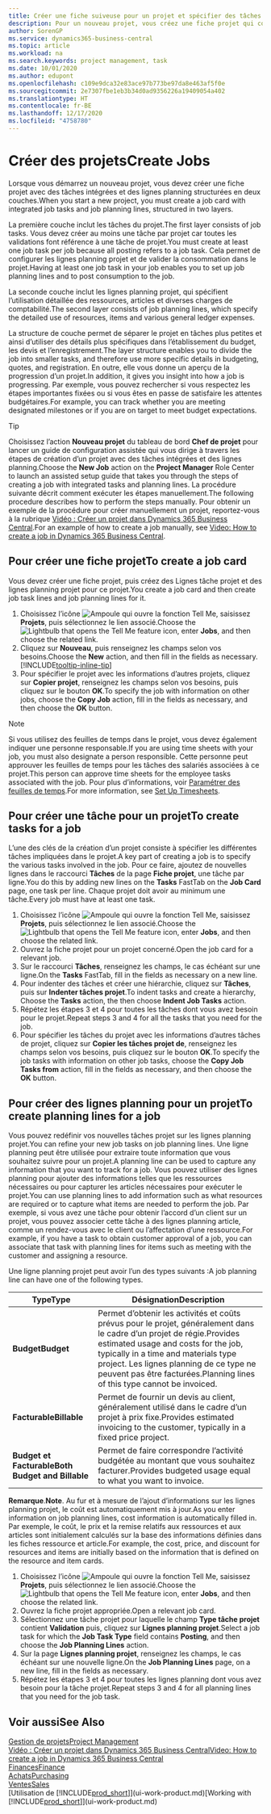 ```yaml
---
title: Créer une fiche suiveuse pour un projet et spécifier des tâches| Microsoft Docs
description: Pour un nouveau projet, vous créez une fiche projet qui contient les tâches projet et les lignes planning, pour vous aider à gérer la progression et les budgets.
author: SorenGP
ms.service: dynamics365-business-central
ms.topic: article
ms.workload: na
ms.search.keywords: project management, task
ms.date: 10/01/2020
ms.author: edupont
ms.openlocfilehash: c109e9dca32e83ace97b773be97da8e463af5f0e
ms.sourcegitcommit: 2e7307fbe1eb3b34d0ad9356226a19409054a402
ms.translationtype: HT
ms.contentlocale: fr-BE
ms.lasthandoff: 12/17/2020
ms.locfileid: "4758780"
---
```

# <a name="create-jobs"></a><span data-ttu-id="ac528-103">Créer des projets</span><span class="sxs-lookup"><span data-stu-id="ac528-103">Create Jobs</span></span>
<span data-ttu-id="ac528-104">Lorsque vous démarrez un nouveau projet, vous devez créer une fiche projet avec des tâches intégrées et des lignes planning structurées en deux couches.</span><span class="sxs-lookup"><span data-stu-id="ac528-104">When you start a new project, you must create a job card with integrated job tasks and job planning lines, structured in two layers.</span></span>  

<span data-ttu-id="ac528-105">La première couche inclut les tâches du projet.</span><span class="sxs-lookup"><span data-stu-id="ac528-105">The first layer consists of job tasks.</span></span> <span data-ttu-id="ac528-106">Vous devez créer au moins une tâche par projet car toutes les validations font référence à une tâche de projet.</span><span class="sxs-lookup"><span data-stu-id="ac528-106">You must create at least one job task per job because all posting refers to a job task.</span></span> <span data-ttu-id="ac528-107">Cela permet de configurer les lignes planning projet et de valider la consommation dans le projet.</span><span class="sxs-lookup"><span data-stu-id="ac528-107">Having at least one job task in your job enables you to set up job planning lines and to post consumption to the job.</span></span>

<span data-ttu-id="ac528-108">La seconde couche inclut les lignes planning projet, qui spécifient l’utilisation détaillée des ressources, articles et diverses charges de comptabilité.</span><span class="sxs-lookup"><span data-stu-id="ac528-108">The second layer consists of job planning lines, which specify the detailed use of resources, items and various general ledger expenses.</span></span>

<span data-ttu-id="ac528-109">La structure de couche permet de séparer le projet en tâches plus petites et ainsi d’utiliser des détails plus spécifiques dans l’établissement du budget, les devis et l’enregistrement.</span><span class="sxs-lookup"><span data-stu-id="ac528-109">The layer structure enables you to divide the job into smaller tasks, and therefore use more specific details in budgeting, quotes, and registration.</span></span> <span data-ttu-id="ac528-110">En outre, elle vous donne un aperçu de la progression d’un projet.</span><span class="sxs-lookup"><span data-stu-id="ac528-110">In addition, it gives you insight into how a job is progressing.</span></span> <span data-ttu-id="ac528-111">Par exemple, vous pouvez rechercher si vous respectez les étapes importantes fixées ou si vous êtes en passe de satisfaire les attentes budgétaires.</span><span class="sxs-lookup"><span data-stu-id="ac528-111">For example, you can track whether you are meeting designated milestones or if you are on target to meet budget expectations.</span></span>

> [!TIP]
> <span data-ttu-id="ac528-112">Choisissez l’action **Nouveau projet** du tableau de bord **Chef de projet** pour lancer un guide de configuration assistée qui vous dirige à travers les étapes de création d’un projet avec des tâches intégrées et des lignes planning.</span><span class="sxs-lookup"><span data-stu-id="ac528-112">Choose the **New Job** action on the **Project Manager** Role Center to launch an assisted setup guide that takes you through the steps of creating a job with integrated tasks and planning lines.</span></span> <span data-ttu-id="ac528-113">La procédure suivante décrit comment exécuter les étapes manuellement.</span><span class="sxs-lookup"><span data-stu-id="ac528-113">The following procedure describes how to perform the steps manually.</span></span> <span data-ttu-id="ac528-114">Pour obtenir un exemple de la procédure pour créer manuellement un projet, reportez-vous à la rubrique [Vidéo : Créer un projet dans Dynamics 365 Business Central](https://www.youtube.com/watch?v=VqaPWr7BWmw).</span><span class="sxs-lookup"><span data-stu-id="ac528-114">For an example of how to create a job manually, see [Video: How to create a job in Dynamics 365 Business Central](https://www.youtube.com/watch?v=VqaPWr7BWmw).</span></span>

## <a name="to-create-a-job-card"></a><span data-ttu-id="ac528-115">Pour créer une fiche projet</span><span class="sxs-lookup"><span data-stu-id="ac528-115">To create a job card</span></span>
<span data-ttu-id="ac528-116">Vous devez créer une fiche projet, puis créez des Lignes tâche projet et des lignes planning projet pour ce projet.</span><span class="sxs-lookup"><span data-stu-id="ac528-116">You create a job card and then create job task lines and job planning lines for it.</span></span>

1. <span data-ttu-id="ac528-117">Choisissez l’icône ![Ampoule qui ouvre la fonction Tell Me](media/ui-search/search_small.png "Dites-moi ce que vous voulez faire"), saisissez **Projets**, puis sélectionnez le lien associé.</span><span class="sxs-lookup"><span data-stu-id="ac528-117">Choose the ![Lightbulb that opens the Tell Me feature](media/ui-search/search_small.png "Tell me what you want to do") icon, enter **Jobs**, and then choose the related link.</span></span>  
2. <span data-ttu-id="ac528-118">Cliquez sur **Nouveau**, puis renseignez les champs selon vos besoins.</span><span class="sxs-lookup"><span data-stu-id="ac528-118">Choose the **New** action, and then fill in the fields as necessary.</span></span> [!INCLUDE[tooltip-inline-tip](includes/tooltip-inline-tip_md.md)]
3. <span data-ttu-id="ac528-119">Pour spécifier le projet avec les informations d’autres projets, cliquez sur **Copier projet**, renseignez les champs selon vos besoins, puis cliquez sur le bouton **OK**.</span><span class="sxs-lookup"><span data-stu-id="ac528-119">To specify the job with information on other jobs, choose the **Copy Job** action, fill in the fields as necessary, and then choose the **OK** button.</span></span>

> [!NOTE]  
>   <span data-ttu-id="ac528-120">Si vous utilisez des feuilles de temps dans le projet, vous devez également indiquer une personne responsable.</span><span class="sxs-lookup"><span data-stu-id="ac528-120">If you are using time sheets with your job, you must also designate a person responsible.</span></span> <span data-ttu-id="ac528-121">Cette personne peut approuver les feuilles de temps pour les tâches des salariés associées à ce projet.</span><span class="sxs-lookup"><span data-stu-id="ac528-121">This person can approve time sheets for the employee tasks associated with the job.</span></span> <span data-ttu-id="ac528-122">Pour plus d’informations, voir [Paramétrer des feuilles de temps](projects-how-setup-time-sheets.md).</span><span class="sxs-lookup"><span data-stu-id="ac528-122">For more information, see [Set Up Timesheets](projects-how-setup-time-sheets.md).</span></span>

## <a name="to-create-tasks-for-a-job"></a><span data-ttu-id="ac528-123">Pour créer une tâche pour un projet</span><span class="sxs-lookup"><span data-stu-id="ac528-123">To create tasks for a job</span></span>
<span data-ttu-id="ac528-124">L’une des clés de la création d’un projet consiste à spécifier les différentes tâches impliquées dans le projet.</span><span class="sxs-lookup"><span data-stu-id="ac528-124">A key part of creating a job is to specify the various tasks involved in the job.</span></span> <span data-ttu-id="ac528-125">Pour ce faire, ajoutez de nouvelles lignes dans le raccourci **Tâches** de la page **Fiche projet**, une tâche par ligne.</span><span class="sxs-lookup"><span data-stu-id="ac528-125">You do this by adding new lines on the **Tasks** FastTab on the **Job Card** page, one task per line.</span></span> <span data-ttu-id="ac528-126">Chaque projet doit avoir au minimum une tâche.</span><span class="sxs-lookup"><span data-stu-id="ac528-126">Every job must have at least one task.</span></span>

1. <span data-ttu-id="ac528-127">Choisissez l’icône ![Ampoule qui ouvre la fonction Tell Me](media/ui-search/search_small.png "Dites-moi ce que vous voulez faire"), saisissez **Projets**, puis sélectionnez le lien associé.</span><span class="sxs-lookup"><span data-stu-id="ac528-127">Choose the ![Lightbulb that opens the Tell Me feature](media/ui-search/search_small.png "Tell me what you want to do") icon, enter **Jobs**, and then choose the related link.</span></span>
2. <span data-ttu-id="ac528-128">Ouvrez la fiche projet pour un projet concerné.</span><span class="sxs-lookup"><span data-stu-id="ac528-128">Open the job card for a relevant job.</span></span>
3. <span data-ttu-id="ac528-129">Sur le raccourci **Tâches**, renseignez les champs, le cas échéant sur une ligne.</span><span class="sxs-lookup"><span data-stu-id="ac528-129">On the **Tasks** FastTab, fill in the fields as necessary on a new line.</span></span>
4. <span data-ttu-id="ac528-130">Pour indenter des tâches et créer une hiérarchie, cliquez sur **Tâches**, puis sur **Indenter tâches projet**.</span><span class="sxs-lookup"><span data-stu-id="ac528-130">To indent tasks and create a hierarchy, Choose the **Tasks** action, the then choose **Indent Job Tasks** action.</span></span>
5. <span data-ttu-id="ac528-131">Répétez les étapes 3 et 4 pour toutes les tâches dont vous avez besoin pour le projet.</span><span class="sxs-lookup"><span data-stu-id="ac528-131">Repeat steps 3 and 4 for all the tasks that you need for the job.</span></span>
6. <span data-ttu-id="ac528-132">Pour spécifier les tâches du projet avec les informations d’autres tâches de projet, cliquez sur **Copier les tâches projet de**, renseignez les champs selon vos besoins, puis cliquez sur le bouton **OK**.</span><span class="sxs-lookup"><span data-stu-id="ac528-132">To specify the job tasks with information on other job tasks, choose the **Copy Job Tasks from** action, fill in the fields as necessary, and then choose the **OK** button.</span></span>

## <a name="to-create-planning-lines-for-a-job"></a><span data-ttu-id="ac528-133">Pour créer des lignes planning pour un projet</span><span class="sxs-lookup"><span data-stu-id="ac528-133">To create planning lines for a job</span></span>
<span data-ttu-id="ac528-134">Vous pouvez redéfinir vos nouvelles tâches projet sur les lignes planning projet.</span><span class="sxs-lookup"><span data-stu-id="ac528-134">You can refine your new job tasks on job planning lines.</span></span> <span data-ttu-id="ac528-135">Une ligne planning peut être utilisée pour extraire toute information que vous souhaitez suivre pour un projet.</span><span class="sxs-lookup"><span data-stu-id="ac528-135">A planning line can be used to capture any information that you want to track for a job.</span></span> <span data-ttu-id="ac528-136">Vous pouvez utiliser des lignes planning pour ajouter des informations telles que les ressources nécessaires ou pour capturer les articles nécessaires pour exécuter le projet.</span><span class="sxs-lookup"><span data-stu-id="ac528-136">You can use planning lines to add information such as what resources are required or to capture what items are needed to perform the job.</span></span> <span data-ttu-id="ac528-137">Par exemple, si vous avez une tâche pour obtenir l’accord d’un client sur un projet, vous pouvez associer cette tâche à des lignes planning article, comme un rendez-vous avec le client ou l’affectation d’une ressource.</span><span class="sxs-lookup"><span data-stu-id="ac528-137">For example, if you have a task to obtain customer approval of a job, you can associate that task with planning lines for items such as meeting with the customer and assigning a resource.</span></span>  

<span data-ttu-id="ac528-138">Une ligne planning projet peut avoir l’un des types suivants :</span><span class="sxs-lookup"><span data-stu-id="ac528-138">A job planning line can have one of the following types.</span></span>  

| <span data-ttu-id="ac528-139">Type</span><span class="sxs-lookup"><span data-stu-id="ac528-139">Type</span></span> | <span data-ttu-id="ac528-140">Désignation</span><span class="sxs-lookup"><span data-stu-id="ac528-140">Description</span></span> |
| --- | --- |
| <span data-ttu-id="ac528-141">**Budget**</span><span class="sxs-lookup"><span data-stu-id="ac528-141">**Budget**</span></span> |<span data-ttu-id="ac528-142">Permet d’obtenir les activités et coûts prévus pour le projet, généralement dans le cadre d’un projet de régie.</span><span class="sxs-lookup"><span data-stu-id="ac528-142">Provides estimated usage and costs for the job, typically in a time and materials type project.</span></span> <span data-ttu-id="ac528-143">Les lignes planning de ce type ne peuvent pas être facturées.</span><span class="sxs-lookup"><span data-stu-id="ac528-143">Planning lines of this type cannot be invoiced.</span></span> |
| <span data-ttu-id="ac528-144">**Facturable**</span><span class="sxs-lookup"><span data-stu-id="ac528-144">**Billable**</span></span> |<span data-ttu-id="ac528-145">Permet de fournir un devis au client, généralement utilisé dans le cadre d’un projet à prix fixe.</span><span class="sxs-lookup"><span data-stu-id="ac528-145">Provides estimated invoicing to the customer, typically in a fixed price project.</span></span> |
| <span data-ttu-id="ac528-146">**Budget et Facturable**</span><span class="sxs-lookup"><span data-stu-id="ac528-146">**Both Budget and Billable**</span></span> |<span data-ttu-id="ac528-147">Permet de faire correspondre l’activité budgétée au montant que vous souhaitez facturer.</span><span class="sxs-lookup"><span data-stu-id="ac528-147">Provides budgeted usage equal to what you want to invoice.</span></span> |

<span data-ttu-id="ac528-148">**Remarque**.</span><span class="sxs-lookup"><span data-stu-id="ac528-148">**Note**.</span></span> <span data-ttu-id="ac528-149">Au fur et à mesure de l’ajout d’informations sur les lignes planning projet, le coût est automatiquement mis à jour.</span><span class="sxs-lookup"><span data-stu-id="ac528-149">As you enter information on job planning lines, cost information is automatically filled in.</span></span> <span data-ttu-id="ac528-150">Par exemple, le coût, le prix et la remise relatifs aux ressources et aux articles sont initialement calculés sur la base des informations définies dans les fiches ressource et article.</span><span class="sxs-lookup"><span data-stu-id="ac528-150">For example, the cost, price, and discount for resources and items are initially based on the information that is defined on the resource and item cards.</span></span>

1. <span data-ttu-id="ac528-151">Choisissez l’icône ![Ampoule qui ouvre la fonction Tell Me](media/ui-search/search_small.png "Dites-moi ce que vous voulez faire"), saisissez **Projets**, puis sélectionnez le lien associé.</span><span class="sxs-lookup"><span data-stu-id="ac528-151">Choose the ![Lightbulb that opens the Tell Me feature](media/ui-search/search_small.png "Tell me what you want to do") icon, enter **Jobs**, and then choose the related link.</span></span>
2. <span data-ttu-id="ac528-152">Ouvrez la fiche projet appropriée.</span><span class="sxs-lookup"><span data-stu-id="ac528-152">Open a relevant job card.</span></span>
3. <span data-ttu-id="ac528-153">Sélectionnez une tâche projet pour laquelle le champ **Type tâche projet** contient **Validation** puis, cliquez sur **Lignes planning projet**.</span><span class="sxs-lookup"><span data-stu-id="ac528-153">Select a job task for which the **Job Task Type** field contains **Posting**, and then choose the **Job Planning Lines** action.</span></span>  
4. <span data-ttu-id="ac528-154">Sur la page **Lignes planning projet**, renseignez les champs, le cas échéant sur une nouvelle ligne.</span><span class="sxs-lookup"><span data-stu-id="ac528-154">On the **Job Planning Lines** page, on a new line, fill in the fields as necessary.</span></span>
5. <span data-ttu-id="ac528-155">Répétez les étapes 3 et 4 pour toutes les lignes planning dont vous avez besoin pour la tâche projet.</span><span class="sxs-lookup"><span data-stu-id="ac528-155">Repeat steps 3 and 4 for all planning lines that you need for the job task.</span></span>

## <a name="see-also"></a><span data-ttu-id="ac528-156">Voir aussi</span><span class="sxs-lookup"><span data-stu-id="ac528-156">See Also</span></span>

[<span data-ttu-id="ac528-157">Gestion de projets</span><span class="sxs-lookup"><span data-stu-id="ac528-157">Project Management</span></span>](projects-manage-projects.md)  
[<span data-ttu-id="ac528-158">Vidéo : Créer un projet dans Dynamics 365 Business Central</span><span class="sxs-lookup"><span data-stu-id="ac528-158">Video: How to create a job in Dynamics 365 Business Central</span></span>](https://www.youtube.com/watch?v=VqaPWr7BWmw)  
[<span data-ttu-id="ac528-159">Finances</span><span class="sxs-lookup"><span data-stu-id="ac528-159">Finance</span></span>](finance.md)  
[<span data-ttu-id="ac528-160">Achats</span><span class="sxs-lookup"><span data-stu-id="ac528-160">Purchasing</span></span>](purchasing-manage-purchasing.md)  
[<span data-ttu-id="ac528-161">Ventes</span><span class="sxs-lookup"><span data-stu-id="ac528-161">Sales</span></span>](sales-manage-sales.md)  
<span data-ttu-id="ac528-162">[Utilisation de [!INCLUDE[prod_short](includes/prod_short.md)]](ui-work-product.md)</span><span class="sxs-lookup"><span data-stu-id="ac528-162">[Working with [!INCLUDE[prod_short](includes/prod_short.md)]](ui-work-product.md)</span></span>  
